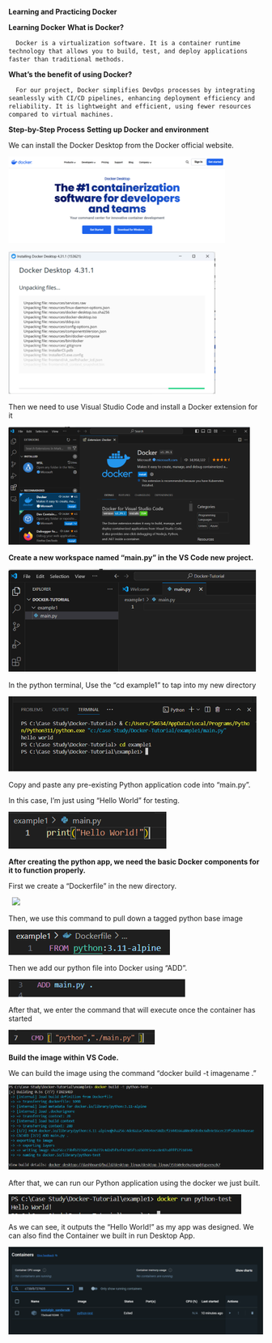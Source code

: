 ﻿**Learning and Practicing Docker**

**Learning Docker**
   **What is Docker?**

      Docker is a virtualization software. It is a container runtime technology that allows you to build, test, and deploy applications faster than traditional methods.

   **What’s the benefit of using Docker?**

      For our project, Docker simplifies DevOps processes by integrating seamlessly with CI/CD pipelines, enhancing deployment efficiency and reliability. It is lightweight and efficient, using fewer resources compared to virtual machines. 

**Step-by-Step Process**
**Setting up Docker and environment**

   We can install the Docker Desktop from the Docker official website.

   ![](images/Aspose.Words.c1a068db-197f-49e4-8b03-4f02c5c1b9d2.001.png)

   ![](images/Aspose.Words.c1a068db-197f-49e4-8b03-4f02c5c1b9d2.002.png)

   Then we need to use Visual Studio Code and install a Docker extension for it

   ![](images/Aspose.Words.c1a068db-197f-49e4-8b03-4f02c5c1b9d2.003.png)

**Create a new workspace named “main.py” in the VS Code new project.**

   ![](images/Aspose.Words.c1a068db-197f-49e4-8b03-4f02c5c1b9d2.004.png)

   In the python terminal, Use the “cd example1” to tap into my new directory

   ![](images/Aspose.Words.c1a068db-197f-49e4-8b03-4f02c5c1b9d2.005.png)

   Copy and paste any pre-existing Python application code into “main.py”. 

   In this case, I’m just using “Hello World” for testing.

   ![](images/Aspose.Words.c1a068db-197f-49e4-8b03-4f02c5c1b9d2.006.png)

**After creating the python app, we need the basic Docker components for it to function properly.**

First we create a “Dockerfile” in the new directory.

` `![](images/images/Aspose.Words.c1a068db-197f-49e4-8b03-4f02c5c1b9d2.007.png)

Then, we use this command to pull down a tagged python base image

![](images/Aspose.Words.c1a068db-197f-49e4-8b03-4f02c5c1b9d2.008.png)

Then we add our python file into Docker using “ADD”.

![](images/Aspose.Words.c1a068db-197f-49e4-8b03-4f02c5c1b9d2.009.png)

After that, we enter the command that will execute once the container has started

![](images/Aspose.Words.c1a068db-197f-49e4-8b03-4f02c5c1b9d2.010.png)


**Build the image within VS Code.**

   We can build the image using the command “docker build -t imagename .”

   ![](images/Aspose.Words.c1a068db-197f-49e4-8b03-4f02c5c1b9d2.011.png)

   After that, we can run our Python application using the docker we just built.

   ![](images/Aspose.Words.c1a068db-197f-49e4-8b03-4f02c5c1b9d2.012.png)

   As we can see, it outputs the “Hello World!” as my app was designed. We can also find the Container we built in run Desktop App.

![](images/Aspose.Words.c1a068db-197f-49e4-8b03-4f02c5c1b9d2.013.png)





